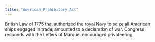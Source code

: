 ```yaml
---
title: "American Prohibitory Act"
---
```

British Law of 1775 that authorized the royal Navy to seize all American ships engaged in trade; amounted to a declaration of war. Congress responds with the Letters of Marque. encouraged privateering

